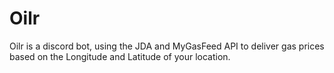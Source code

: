 # Oilr
Oilr is a discord bot, using the JDA and MyGasFeed API to deliver gas prices based on the Longitude and Latitude of your location.
